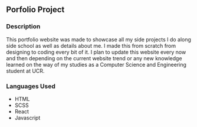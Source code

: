 ## Porfolio Project

### Description

This portfolio website was made to showcase all my side projects I do along side school as well as details about me. I made this from scratch from designing to coding every bit of it. I plan to update this website every now and then depending on the current website trend or any new knowledge learned on the way of my studies as a Computer Science and Engineering student at UCR.

### Languages Used
- HTML
- SCSS
- React
- Javascript
